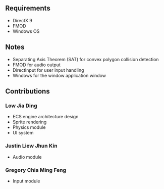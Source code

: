 ## Requirements
- DirectX 9
- FMOD
- Windows OS

## Notes
- Separating Axis Theorem (SAT) for convex polygon collision detection
- FMOD for audio output
- DirectInput for user input handling
- Windows for the window application window

## Contributions
### Low Jia Ding
 - ECS engine architecture design
 - Sprite rendering
 - Physics module
 - UI system

### Justin Liew Jhun Kin
 - Audio module

### Gregory Chia Ming Feng
 - Input module
